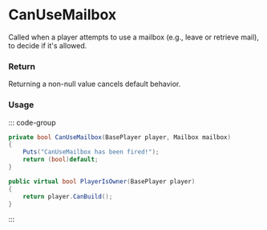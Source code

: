 # CanUseMailbox
<Badge type="info" text="Player"/><Badge type="danger" text="Carbon Compatible"/><Badge type="warning" text="Oxide Compatible"/>
Called when a player attempts to use a mailbox (e.g., leave or retrieve mail), to decide if it's allowed.

### Return
Returning a non-null value cancels default behavior.

### Usage
::: code-group
```csharp [Example]
private bool CanUseMailbox(BasePlayer player, Mailbox mailbox)
{
	Puts("CanUseMailbox has been fired!");
	return (bool)default;
}
```
```csharp [Source — Assembly-CSharp @ Mailbox]
public virtual bool PlayerIsOwner(BasePlayer player)
{
	return player.CanBuild();
}

```
:::

